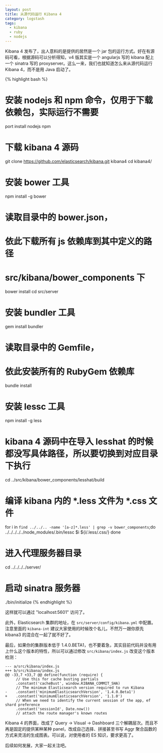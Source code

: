 ```yaml
---
layout: post
title: 从源代码运行 Kibana 4
category: logstash
tags:
  - kibana
  - ruby
  - nodejs
---
```


Kibana 4 发布了，出人意料的是提供的居然是一个 jar 包的运行方式。好在有源码可看，根据源码可以分析得知，v4 版其实是一个 angularjs 写的 kibana 配上一个 sinatra 写的 proxyserver。这么一来，我们也就知道怎么来从源代码运行 Kibana 4，而不是用 Java 启动了。

{% highlight bash %}
# 安装 nodejs 和 npm 命令，仅用于下载依赖包，实际运行不需要
port install nodejs npm
# 下载 kibana 4 源码
git clone https://github.com/elasticsearch/kibana.git kibana4
cd kibana4/
# 安装 bower 工具
npm install -g bower
# 读取目录中的 bower.json，
# 依此下载所有 js 依赖库到其中定义的路径
# src/kibana/bower_components 下
bower install
cd src/server
# 安装 bundler 工具
gem install bundler
# 读取目录中的 Gemfile，
# 依此安装所有的 RubyGem 依赖库
bundle install
# 安装 lessc 工具
npm install -g less
# kibana 4 源码中在导入 lesshat 的时候都没写具体路径，所以要切换到对应目录下执行
cd ../src/kibana/bower_components/lesshat/build
# 编译 kibana 内的 *.less 文件为 *.css 文件
for i in `find ../../.. -name '[a-z]*.less' | grep -v bower_components`;do
    ../../../../../node_modules/.bin/lessc $i ${i/.less/.css/}
done
# 进入代理服务器目录
cd ../../../../server/
# 启动 sinatra 服务器
./bin/initialize
{% endhighlight %}

这样就可以通过 "localhost:5601" 访问了。

此外，Elasticsearch 集群的地址，在 `src/server/config/kibana.yml` 中配置。注意里面的 `kibana-int` 建议大家使用的时候改个名儿，不然万一跟你原先 kibana3 的混合在一起了就不好了。

最后，如果你的集群版本低于 1.4.0.BETA1，也不要着急，其实目前代码并没有用上什么这个版本的特性，所以可以通过修改 `src/kibana/index.js` 改变这个版本检测：

    --- a/src/kibana/index.js
    +++ b/src/kibana/index.js
    @@ -33,7 +33,7 @@ define(function (require) {
         // Use this for cache busting partials
         .constant('cacheBust', window.KIBANA_COMMIT_SHA)
         // The minimum Elasticsearch version required to run Kibana
    -    .constant('minimumElasticsearchVersion', '1.4.0.Beta1')
    +    .constant('minimumElasticsearchVersion', '1.1.0')
         // When we need to identify the current session of the app, ef shard preference
         .constant('sessionId', Date.now())
         // attach the route manager's known routes

Kibana 4 的界面，改成了 Query -> Visual -> Dashboard 三个解耦层次。而且不再是固定的提供某种某种 panel，改成自己选择、拼接甚至书写 Aggr 聚合函数的方式来灵活的生成图表。可以说，对使用者的 ES 知识，要求更高了。

后续如何发展，大家一起关注吧。
